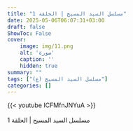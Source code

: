 ```yaml
---
title: "مسلسل السيد المسيح | الحلقة 1"
date: 2025-05-06T06:07:31+03:00
draft: false
ShowToc: False
cover:
    image: img/11.png
    alt: 'صورة'
    caption: ''
    hidden: true
summary: ""
tags: ["مسلسل السيد المسيح (ع)"]
categories: []
---
```


{{< youtube ICFMfnJNYuA >}}  
<br>
مسلسل السيد المسيح | الحلقة 1
